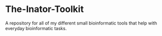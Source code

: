 # The-Inator-Toolkit
A repository for all of my different small bioinformatic tools that help with everyday bioinformatic tasks.
